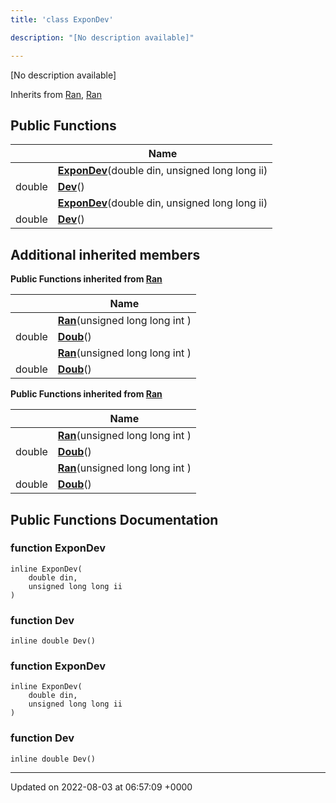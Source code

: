 ```yaml
---
title: 'class ExponDev'

description: "[No description available]"

---
```









[No description available]

Inherits from [Ran](/documentation/code/gambit_2/classes/classran/), [Ran](/documentation/code/gambit_2/classes/classran/)

## Public Functions

|                | Name           |
| -------------- | -------------- |
| | **[ExponDev](/documentation/code/gambit_2/classes/classexpondev/#function-expondev)**(double din, unsigned long long ii) |
| double | **[Dev](/documentation/code/gambit_2/classes/classexpondev/#function-dev)**() |
| | **[ExponDev](/documentation/code/gambit_2/classes/classexpondev/#function-expondev)**(double din, unsigned long long ii) |
| double | **[Dev](/documentation/code/gambit_2/classes/classexpondev/#function-dev)**() |

## Additional inherited members

**Public Functions inherited from [Ran](/documentation/code/gambit_2/classes/classran/)**

|                | Name           |
| -------------- | -------------- |
| | **[Ran](/documentation/code/gambit_2/classes/classran/#function-ran)**(unsigned long long int ) |
| double | **[Doub](/documentation/code/gambit_2/classes/classran/#function-doub)**() |
| | **[Ran](/documentation/code/gambit_2/classes/classran/#function-ran)**(unsigned long long int ) |
| double | **[Doub](/documentation/code/gambit_2/classes/classran/#function-doub)**() |

**Public Functions inherited from [Ran](/documentation/code/gambit_2/classes/classran/)**

|                | Name           |
| -------------- | -------------- |
| | **[Ran](/documentation/code/gambit_2/classes/classran/#function-ran)**(unsigned long long int ) |
| double | **[Doub](/documentation/code/gambit_2/classes/classran/#function-doub)**() |
| | **[Ran](/documentation/code/gambit_2/classes/classran/#function-ran)**(unsigned long long int ) |
| double | **[Doub](/documentation/code/gambit_2/classes/classran/#function-doub)**() |


## Public Functions Documentation

### function ExponDev

```
inline ExponDev(
    double din,
    unsigned long long ii
)
```


### function Dev

```
inline double Dev()
```


### function ExponDev

```
inline ExponDev(
    double din,
    unsigned long long ii
)
```


### function Dev

```
inline double Dev()
```


-------------------------------

Updated on 2022-08-03 at 06:57:09 +0000